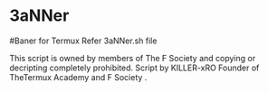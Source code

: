 # 3aNNer
#Baner for Termux
Refer 3aNNer.sh file


This script is owned by members of The F Society and copying or decripting completely prohibited.
Script by KILLER-xRO
Founder of TheTermux Academy and F Society .
